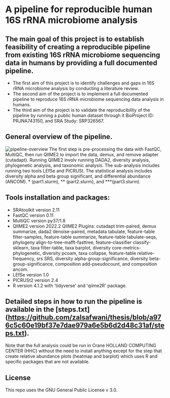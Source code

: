 # A pipeline for reproducible human 16S rRNA microbiome analysis

## The main goal of this project is to establish feasibility of creating a reproducible pipeline from existing 16S rRNA microbiome sequencing data in humans by providing a full documented pipeline. 
- The first aim of this project is to identify challenges and gaps in 16S rRNA microbiome analysis by conducting a literature review. 
- The second aim of the project is to implement a full documented pipeline to reproduce 16S rRNA microbiome sequencing data analysis in humans. 
- The third aim of the project is to validate the reproducibility of the pipeline by running a public human dataset through it BioProject ID: PRJNA743150, and SRA Study: SRP326567.


## General overview of the pipeline.
![pipeline-overview](https://github.com/zalsafwani/thesis/blob/621d1302af242417919a21142b0ac8aa846ecc04/Microbiome%20Analysis%20Pipeline.png)
The first step is pre-processing the data with FastQC, MultiQC, then run QIIME2 to import the data, demux, and remove adapter (cutadapt). Running QIIME2 involv running DADA2, diversity analysis, phylogenetic analysis, and taxonomic analysis. The sub-analysis includes running two tools LEfSe and PICRUSt. The statistical analysis includes diversity alpha and beta group significant, and differential abundance (ANCOM). * (part1.slurm), ** (part2.slurm), and ***(part3.slurm).

## Tools installation and packages:
- SRAtoolkit version 2.11
- FastQC version 0.11
- MultiQC version py37/1.8
- QIIME2 version 2022.2
QIIME2 Plugins: cutadapt trim-paired, demux summarize, dada2 denoise-paired, metadata tabulate, feature-table filter-samples, feature-table summarize, feature-table tabulate-seqs, phylogeny align-to-tree-mafft-fasttree, feature-classifier classify-sklearn, taxa filter-table, taxa barplot, diversity core-metrics-phylogenetic, diversity pcoam, taxa collapse, feature-table relative-frequency, srs SRS, diversity alpha-group-significance, diversity beta-group-significance, composition add-pseudocount, and composition ancom.
- LEfSe version 1.0
- PICRUSt2 version 2.4
- R version 4.1.2 with 'tidyverse' and 'qiime2R' package.


## Detailed steps in how to run the pipeline is available in the [steps.txt] (https://github.com/zalsafwani/thesis/blob/a976c5c60e19bf37e7dae979a6e5b6d2d48c31af/steps.txt).
Note that the full analysis could be run in Crane HOLLAND COMPUTING CENTER (HHC) without the need to install anything except for the step that create relative abundance plots (heatmap and barplot) which uses R and specific packages that are not available.

## License
This repo uses the GNU General Public License v 3.0.
